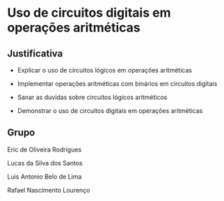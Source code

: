 # **Uso de circuitos digitais em operações aritméticas**

## Justificativa 

- Explicar o uso de circuitos lógicos em operações aritméticas 

- Implementar operações aritméticas com binários em circuitos digitais 

- Sanar as duvidas sobre circuitos lógicos aritméticos 

- Demonstrar o uso de circuitos digitais em operações aritméticas

## Grupo

Eric de Oliveira Rodrigues 

Lucas da Silva dos Santos 

Luis Antonio Belo de Lima 

Rafael Nascimento Lourenço

